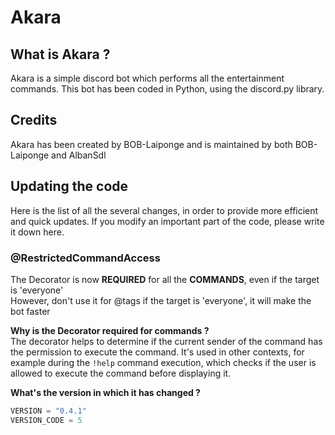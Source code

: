 # Akara #
## What is Akara ? ##
Akara is a simple discord bot which performs all the entertainment commands.
This bot has been coded in Python, using the discord.py library.

## Credits ##
Akara has been created by BOB-Laiponge and is maintained by both BOB-Laiponge and AlbanSdl

## Updating the code ##
Here is the list of all the several changes, in order to provide more efficient and quick updates.
If you modify an important part of the code, please write it down here.

### @RestrictedCommandAccess ###
The Decorator is now **REQUIRED** for all the **COMMANDS**, even if the target is 'everyone' \
However, don't use it for @tags if the target is 'everyone', it will make the bot faster

**Why is the Decorator required for commands ?**\
The decorator helps to determine if the current sender of the command has the permission to execute the command.
It's used in other contexts, for example during the `!help` command execution, which checks if the user is allowed to execute the command before displaying it.

**What's the version in which it has changed ?**
```python
VERSION = "0.4.1"
VERSION_CODE = 5
```